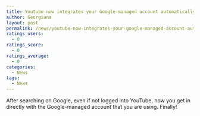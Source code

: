 ```yaml
---
title: Youtube now integrates your Google-managed account automatically
author: Georgiana
layout: post
permalink: /news/youtube-now-integrates-your-google-managed-account-automatically/
ratings_users:
  - 0
ratings_score:
  - 0
ratings_average:
  - 0
categories:
  - News
tags:
  - News
---
```

After searching on Google, even if not logged into YouTube, now you get in directly with the Google-managed account that you are using. Finally!

[<img class="alignnone size-medium wp-image-304" title="Youtube automatic integration with Google" src="http://i2.wp.com/www.tekkie.ro/wp-content/uploads/2011/09/youtube_automatic_integration-300x54.png?fit=300%2C54" alt="" data-recalc-dims="1" />][1]

 [1]: http://i1.wp.com/www.tekkie.ro/wp-content/uploads/2011/09/youtube_automatic_integration.png